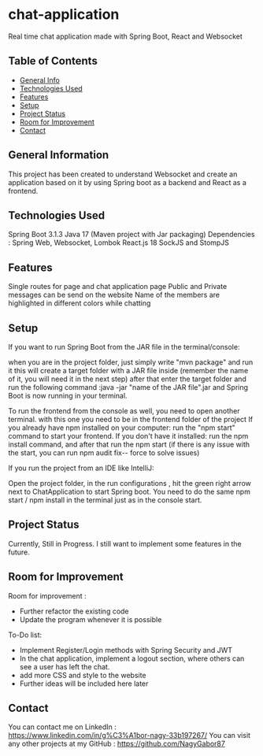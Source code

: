# chat-application
Real time chat application made with Spring Boot, React and Websocket

## Table of Contents
* [General Info](#general-information)
* [Technologies Used](#technologies-used)
* [Features](#features)
* [Setup](#setup)
* [Project Status](#project-status)
* [Room for Improvement](#room-for-improvement)
* [Contact](#contact)


## General Information 
This project has been created to understand Websocket and create an application based on it
by using Spring boot as a backend and React as a frontend.

## Technologies Used

Spring Boot 3.1.3
Java 17 (Maven project with Jar packaging)
Dependencies : Spring Web, Websocket, Lombok
React.js 18
SockJS and StompJS

## Features

Single routes for page and chat application page
Public and Private messages can be send on the website
Name of the members are highlighted in different colors while chatting

## Setup

If you want to run Spring Boot from the JAR file in the terminal/console: 

when you are in the project folder, just simply write "mvn package" and run it
this will create a target folder with a JAR file inside (remember the name of it, you will need it in the next step)
after that enter the target folder and run the following command :java -jar "name of the JAR file".jar
and Spring Boot is now running in your terminal.

To run the frontend from the console as well, you need to open another terminal.
with this one you need to be in the frontend folder of the project
If you already have npm installed on your computer: 
run the "npm start" command to start your frontend.
If you don't have it installed:
run the npm install command, and after that run the npm start 
(if there is any issue with the start, you can run npm audit fix-- force to solve issues)

If you run the project from an IDE like IntelliJ:

Open the project folder, in the run configurations , hit the green right arrow next to ChatApplication 
to start Spring boot.
You need to do the same npm start / npm install in the terminal just as in the console start.


## Project Status
Currently, Still in Progress. I still want to implement some features in the future.

## Room for Improvement

Room for improvement :
- Further refactor the existing code
- Update the program whenever it is possible

To-Do list:
- Implement Register/Login methods with Spring Security and JWT
- In the chat application, implement a logout section, where others can see a user has left the chat.
- add more CSS and style to the website
- Further ideas will be included here later



## Contact

You can contact me on LinkedIn : https://www.linkedin.com/in/g%C3%A1bor-nagy-33b197267/
You can visit any other projects at my GitHub : https://github.com/NagyGabor87






